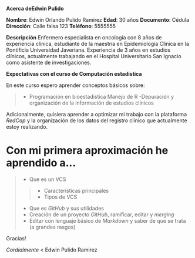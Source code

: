 **Acerca deEdwin Pulido**
>
**Nombre**: Edwin Orlando Pulido Ramirez
**Edad**: 30 años
**Documento**: Cédula 
**Dirección**: Calle falsa 123
**Teléfono**: 5555555
>
**Descripción**
Enfermero especialista en oncología con 8 años de experiencia clìnica,  estudiante de la maestría en Epidemiologìa Clìnica en la Pontificia Universidad Javeriana.   Experiencia de 3 años en estudios clínicos, actualmente trabajando en el Hospital  Universitario San Ignacio como asistente de investigaciones.
>
**Expectativas con el curso de  Computación estadística**
>
En este curso espero aprender conceptos básicos sobre: 
>- Programación en bioestadística
> Manejo de R
>-Depuración y organización  de la información de estudios clínicos 
>
Adicionalmente, quisiera aprender a optimizar mi trabajo con la plataforma *RedCap* y la organización de los datos del registro clínico que actualmente estoy realizando. 
>
# Con mi primera aproximación  he aprendido a...
>
> - Que es un VCS
>> - Características principales
>> - Tipos de VCS
> - Que es *GitHub* y sus utilidades
> - Creación de un proyecto *GitHub*, ramificar, editar y *merging*
> - Editar con lenguaje  básico de *Markdown* y saber de que se trata (a grandes rasgos)
>
Gracias!
>
*Cordialmente*
<  Edwin Pulido Ramirez
